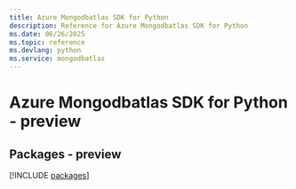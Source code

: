 ```yaml
---
title: Azure Mongodbatlas SDK for Python
description: Reference for Azure Mongodbatlas SDK for Python
ms.date: 06/26/2025
ms.topic: reference
ms.devlang: python
ms.service: mongodbatlas
---
```

# Azure Mongodbatlas SDK for Python - preview
## Packages - preview
[!INCLUDE [packages](mongodbatlas-index.md)]